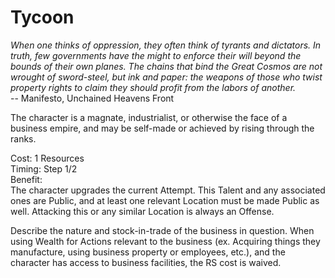 # Tycoon

*When one thinks of oppression, they often think of tyrants and dictators. In truth, few governments have the might to enforce their will beyond the bounds of their own planes. The chains that bind the Great Cosmos are not wrought of sword-steel, but ink and paper: the weapons of those who twist property rights to claim they should profit from the labors of another.*  
-- Manifesto, Unchained Heavens Front

The character is a magnate, industrialist, or otherwise the face of a business empire, and may be self-made or achieved by rising through the ranks.

Cost: 1 Resources  
Timing: Step 1/2  
Benefit:  
The character upgrades the current Attempt. This Talent and any associated ones are Public, and at least one relevant Location must be made Public as well. Attacking this or any similar Location is always an Offense.

Describe the nature and stock-in-trade of the business in question. When using Wealth for Actions relevant to the business (ex. Acquiring things they manufacture, using business property or employees, etc.), and the character has access to business facilities, the RS cost is waived.